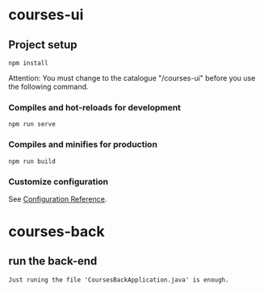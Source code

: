 # courses-ui


## Project setup
```
npm install
```
Attention: You must change to the catalogue "/courses-ui" before you use the following command.
### Compiles and hot-reloads for development
```
npm run serve
```

### Compiles and minifies for production
```
npm run build
```

### Customize configuration
See [Configuration Reference](https://cli.vuejs.org/config/).


# courses-back

## run the back-end
```
Just runing the file 'CoursesBackApplication.java' is enough.
```

